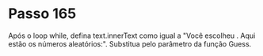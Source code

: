 # Passo 165

Após o loop while, defina text.innerText como igual a "Você escolheu <someGuess>. Aqui estão os números aleatórios:". Substitua <someGuess> pelo parâmetro da função Guess.